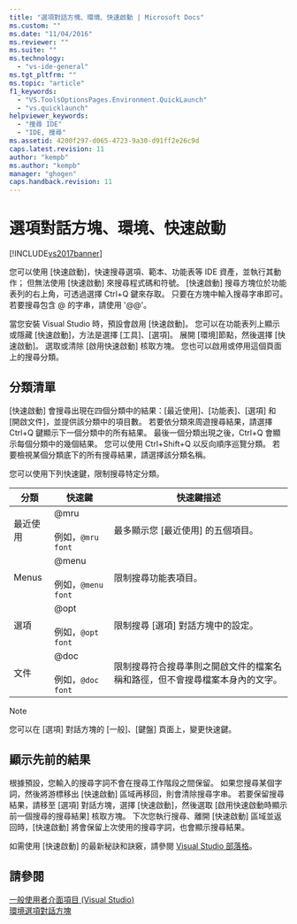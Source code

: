 ```yaml
---
title: "選項對話方塊、環境、快速啟動 | Microsoft Docs"
ms.custom: ""
ms.date: "11/04/2016"
ms.reviewer: ""
ms.suite: ""
ms.technology: 
  - "vs-ide-general"
ms.tgt_pltfrm: ""
ms.topic: "article"
f1_keywords: 
  - "VS.ToolsOptionsPages.Environment.QuickLaunch"
  - "vs.quicklaunch"
helpviewer_keywords: 
  - "搜尋 IDE"
  - "IDE, 搜尋"
ms.assetid: 4200f297-d065-4723-9a30-d91ff2e26c9d
caps.latest.revision: 11
author: "kempb"
ms.author: "kempb"
manager: "ghogen"
caps.handback.revision: 11
---
```

# 選項對話方塊、環境、快速啟動
[!INCLUDE[vs2017banner](../../code-quality/includes/vs2017banner.md)]

您可以使用 \[快速啟動\]，快速搜尋選項、範本、功能表等 IDE 資產，並執行其動作；  但無法使用 \[快速啟動\] 來搜尋程式碼和符號。  \[快速啟動\] 搜尋方塊位於功能表列的右上角，可透過選擇 Ctrl\+Q 鍵來存取。  只要在方塊中輸入搜尋字串即可。  若要搜尋包含 @ 的字串，請使用 '@@'。  
  
 當您安裝 Visual Studio 時，預設會啟用 \[快速啟動\]。  您可以在功能表列上顯示或隱藏 \[快速啟動\]，方法是選擇 \[工具\]、\[選項\]。  展開 \[環境\]節點，然後選擇 \[快速啟動\]。  選取或清除 \[啟用快速啟動\] 核取方塊。  您也可以啟用或停用這個頁面上的搜尋分類。  
  
## 分類清單  
 \[快速啟動\] 會搜尋出現在四個分類中的結果：\[最近使用\]、\[功能表\]、\[選項\] 和 \[開啟文件\]，並提供該分類中的項目數。  若要依分類來周遊搜尋結果，請選擇 Ctrl\+Q 鍵顯示下一個分類中的所有結果。  最後一個分類出現之後，Ctrl\+Q 會顯示每個分類中的幾個結果。  您可以使用 Ctrl\+Shift\+Q 以反向順序巡覽分類。  若要檢視某個分類底下的所有搜尋結果，請選擇該分類名稱。  
  
 您可以使用下列快速鍵，限制搜尋特定分類。  
  
|分類|快速鍵|快速鍵描述|  
|--------|---------|-----------|  
|最近使用|@mru<br /><br /> 例如，`@mru font`|最多顯示您 \[最近使用\] 的五個項目。|  
|Menus|@menu<br /><br /> 例如，`@menu font`|限制搜尋功能表項目。|  
|選項|@opt<br /><br /> 例如，`@opt font`|限制搜尋 \[選項\] 對話方塊中的設定。|  
|文件|@doc<br /><br /> 例如，`@doc font`|限制搜尋符合搜尋準則之開啟文件的檔案名稱和路徑，但不會搜尋檔案本身內的文字。|  
  
> [!NOTE]
>  您可以在 \[選項\] 對話方塊的 \[一般\]、\[鍵盤\] 頁面上，變更快速鍵。  
  
## 顯示先前的結果  
 根據預設，您輸入的搜尋字詞不會在搜尋工作階段之間保留。  如果您搜尋某個字詞，然後將游標移出 \[快速啟動\] 區域再移回，則會清除搜尋字串。  若要保留搜尋結果，請移至 \[選項\] 對話方塊，選擇 \[快速啟動\]，然後選取 \[啟用快速啟動時顯示前一個搜尋的搜尋結果\] 核取方塊。  下次您執行搜尋、離開 \[快速啟動\] 區域並返回時，\[快速啟動\] 將會保留上次使用的搜尋字詞，也會顯示搜尋結果。  
  
 如需使用 \[快速啟動\] 的最新秘訣和訣竅，請參閱 [Visual Studio 部落格](http://go.microsoft.com/fwlink/?LinkId=236054)。  
  
## 請參閱  
 [一般使用者介面項目 \(Visual Studio\)](../../ide/reference/general-user-interface-elements-visual-studio.md)   
 [環境選項對話方塊](../../ide/reference/environment-options-dialog-box.md)